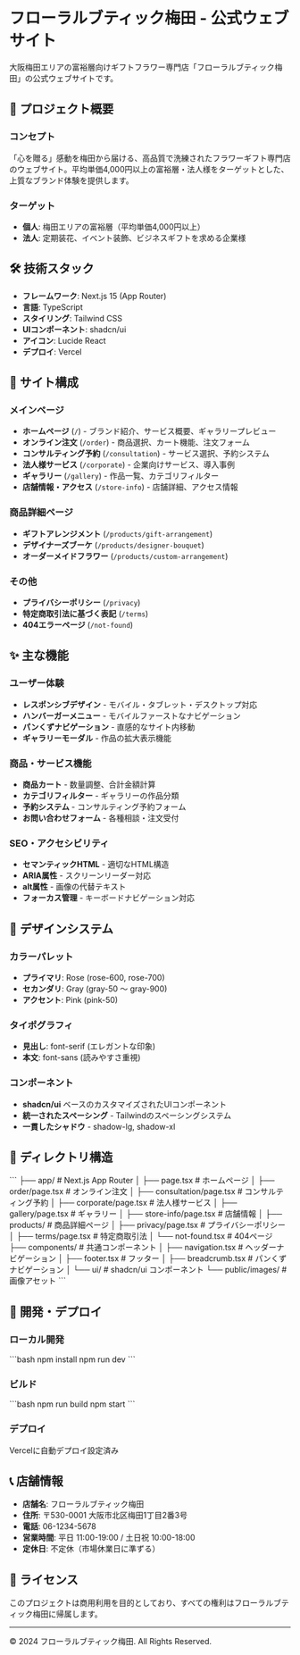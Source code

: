 # フローラルブティック梅田 - 公式ウェブサイト

大阪梅田エリアの富裕層向けギフトフラワー専門店「フローラルブティック梅田」の公式ウェブサイトです。

## 🌸 プロジェクト概要

### コンセプト
「心を贈る」感動を梅田から届ける、高品質で洗練されたフラワーギフト専門店のウェブサイト。平均単価4,000円以上の富裕層・法人様をターゲットとした、上質なブランド体験を提供します。

### ターゲット
- **個人**: 梅田エリアの富裕層（平均単価4,000円以上）
- **法人**: 定期装花、イベント装飾、ビジネスギフトを求める企業様

## 🛠 技術スタック

- **フレームワーク**: Next.js 15 (App Router)
- **言語**: TypeScript
- **スタイリング**: Tailwind CSS
- **UIコンポーネント**: shadcn/ui
- **アイコン**: Lucide React
- **デプロイ**: Vercel

## 📱 サイト構成

### メインページ
- **ホームページ** (`/`) - ブランド紹介、サービス概要、ギャラリープレビュー
- **オンライン注文** (`/order`) - 商品選択、カート機能、注文フォーム
- **コンサルティング予約** (`/consultation`) - サービス選択、予約システム
- **法人様サービス** (`/corporate`) - 企業向けサービス、導入事例
- **ギャラリー** (`/gallery`) - 作品一覧、カテゴリフィルター
- **店舗情報・アクセス** (`/store-info`) - 店舗詳細、アクセス情報

### 商品詳細ページ
- **ギフトアレンジメント** (`/products/gift-arrangement`)
- **デザイナーズブーケ** (`/products/designer-bouquet`)
- **オーダーメイドフラワー** (`/products/custom-arrangement`)

### その他
- **プライバシーポリシー** (`/privacy`)
- **特定商取引法に基づく表記** (`/terms`)
- **404エラーページ** (`/not-found`)

## ✨ 主な機能

### ユーザー体験
- **レスポンシブデザイン** - モバイル・タブレット・デスクトップ対応
- **ハンバーガーメニュー** - モバイルファーストなナビゲーション
- **パンくずナビゲーション** - 直感的なサイト内移動
- **ギャラリーモーダル** - 作品の拡大表示機能

### 商品・サービス機能
- **商品カート** - 数量調整、合計金額計算
- **カテゴリフィルター** - ギャラリーの作品分類
- **予約システム** - コンサルティング予約フォーム
- **お問い合わせフォーム** - 各種相談・注文受付

### SEO・アクセシビリティ
- **セマンティックHTML** - 適切なHTML構造
- **ARIA属性** - スクリーンリーダー対応
- **alt属性** - 画像の代替テキスト
- **フォーカス管理** - キーボードナビゲーション対応

## 🎨 デザインシステム

### カラーパレット
- **プライマリ**: Rose (rose-600, rose-700)
- **セカンダリ**: Gray (gray-50 〜 gray-900)
- **アクセント**: Pink (pink-50)

### タイポグラフィ
- **見出し**: font-serif (エレガントな印象)
- **本文**: font-sans (読みやすさ重視)

### コンポーネント
- **shadcn/ui** ベースのカスタマイズされたUIコンポーネント
- **統一されたスペーシング** - Tailwindのスペーシングシステム
- **一貫したシャドウ** - shadow-lg, shadow-xl

## 📁 ディレクトリ構造

\`\`\`
├── app/                          # Next.js App Router
│   ├── page.tsx                 # ホームページ
│   ├── order/page.tsx           # オンライン注文
│   ├── consultation/page.tsx    # コンサルティング予約
│   ├── corporate/page.tsx       # 法人様サービス
│   ├── gallery/page.tsx         # ギャラリー
│   ├── store-info/page.tsx      # 店舗情報
│   ├── products/                # 商品詳細ページ
│   ├── privacy/page.tsx         # プライバシーポリシー
│   ├── terms/page.tsx           # 特定商取引法
│   └── not-found.tsx            # 404ページ
├── components/                   # 共通コンポーネント
│   ├── navigation.tsx           # ヘッダーナビゲーション
│   ├── footer.tsx               # フッター
│   ├── breadcrumb.tsx           # パンくずナビゲーション
│   └── ui/                      # shadcn/ui コンポーネント
└── public/images/               # 画像アセット
\`\`\`

## 🚀 開発・デプロイ

### ローカル開発
\`\`\`bash
npm install
npm run dev
\`\`\`

### ビルド
\`\`\`bash
npm run build
npm start
\`\`\`

### デプロイ
Vercelに自動デプロイ設定済み

## 📞 店舗情報

- **店舗名**: フローラルブティック梅田
- **住所**: 〒530-0001 大阪市北区梅田1丁目2番3号
- **電話**: 06-1234-5678
- **営業時間**: 平日 11:00-19:00 / 土日祝 10:00-18:00
- **定休日**: 不定休（市場休業日に準ずる）

## 📝 ライセンス

このプロジェクトは商用利用を目的としており、すべての権利はフローラルブティック梅田に帰属します。

---

© 2024 フローラルブティック梅田. All Rights Reserved.

